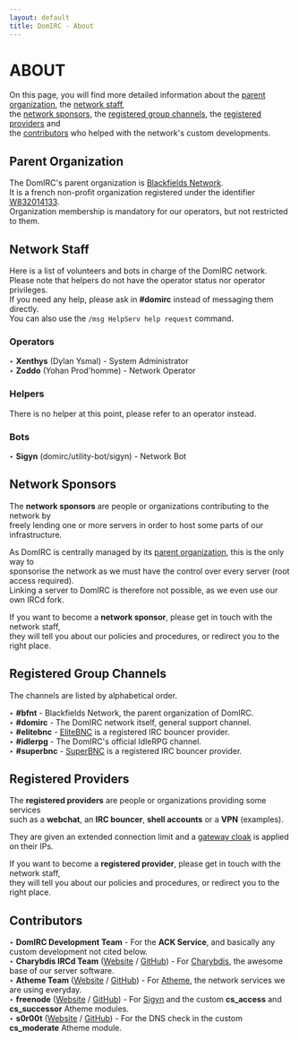 ```yaml
---
layout: default
title: DomIRC - About
---
```


# ABOUT

On this page, you will find more detailed information about the [parent organization](#parent-organization),  the [network staff](#network-staff),  
the [network sponsors](#network-sponsors), the [registered group channels](#registered-group-channels), the [registered providers](#registered-providers) and  
the [contributors](#contributors) who helped with the network's custom developments.  


## Parent Organization

The DomIRC's parent organization is [Blackfields Network](https://blackfields.net).  
It is a french non-profit organization registered under the identifier [W832014133](https://www.journal-officiel.gouv.fr/association/index.php?ACTION=Rechercher&original_method=get&JTY_WALDEC=W832014133).  
Organization membership is mandatory for our operators, but not restricted to them.  


## Network Staff

Here is a list of volunteers and bots in charge of the DomIRC network.  
Please note that helpers do not have the operator status nor operator privileges.  
If you need any help, please ask in **#domirc** instead of messaging them directly.  
You can also use the `/msg HelpServ help request` command.  

### Operators

‣ **Xenthys** (Dylan Ysmal) - System Administrator  
‣ **Zoddo** (Yohan Prod'homme) - Network Operator  

### Helpers

There is no helper at this point, please refer to an operator instead.  

### Bots

‣ **Sigyn** (domirc/utility-bot/sigyn) - Network Bot  


## Network Sponsors

The **network sponsors** are people or organizations contributing to the network by  
freely lending one or more servers in order to host some parts of our infrastructure.  

As DomIRC is centrally managed by its [parent organization](#parent-organization), this is the only way to  
sponsorise the network as we must have the control over every server (root access required).  
Linking a server to DomIRC is therefore not possible, as we even use our own IRCd fork.  

If you want to become a **network sponsor**, please get in touch with the network staff,  
they will tell you about our policies and procedures, or redirect you to the right place.  


## Registered Group Channels

The channels are listed by alphabetical order.  

‣ **#bfnt** - Blackfields Network, the parent organization of DomIRC.  
‣ **#domirc** - The DomIRC network itself, general support channel.  
‣ **#elitebnc** - [EliteBNC](https://www.elitebnc.org/) is a registered IRC bouncer provider.  
‣ **#idlerpg** - The DomIRC's official IdleRPG channel.  
‣ **#superbnc** - [SuperBNC](https://superbnc.com/) is a registered IRC bouncer provider.  


## Registered Providers

The **registered providers** are people or organizations providing some services  
such as a **webchat**, an **IRC bouncer**, **shell accounts** or a **VPN** (examples).  

They are given an extended connection limit and a [gateway cloak](/cloaks/#gateway-cloaks) is applied on their IPs.  

If you want to become a **registered provider**, please get in touch with the network staff,  
they will tell you about our policies and procedures, or redirect you to the right place.  


## Contributors

‣ **DomIRC Development Team** - For the **ACK Service**, and basically any custom development not cited below.  
‣ **Charybdis IRCd Team** ([Website](http://charybdis.io) / [GitHub](https://github.com/charybdis-ircd)) - For [Charybdis](https://github.com/charybdis-ircd/charybdis), the awesome base of our server software.  
‣ **Atheme Team** ([Website](http://atheme.net) / [GitHub](https://github.com/atheme)) - For [Atheme](https://github.com/atheme/atheme), the network services we are using everyday.  
‣ **freenode** ([Website](https://freenode.net) / [GitHub](https://github.com/freenode)) - For [Sigyn](https://github.com/freenode/Sigyn) and the custom **cs_access** and **cs_successor** Atheme modules.  
‣ **s0r00t** ([Website](https://s0r00t.github.io) / [GitHub](https://github.com/s0r00t)) - For the DNS check in the custom **cs_moderate** Atheme module.  
